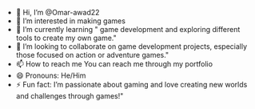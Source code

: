 - 👋 Hi, I’m @Omar-awad22
- 👀 I’m interested in making games
- 🌱 I’m currently learning " game development and exploring different tools to create my own game."
- 💞️ I’m looking to collaborate on game development projects, especially those focused on action or adventure games."
- 📫 How to reach me You can reach me through my portfolio
- 😄 Pronouns: He/Him
- ⚡ Fun fact: I’m passionate about gaming and love creating new worlds and challenges through games!"
<!---
Omar-awad22/Omar-awad22 is a ✨ special ✨ repository because its `README.md` (this file) appears on your GitHub profile.
You can click the Preview link to take a look at your changes.
--->
